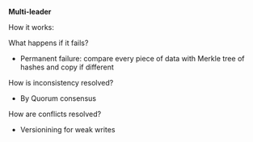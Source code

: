 **Multi-leader**

How it works:

What happens if it fails?
* Permanent failure: compare every piece of data with Merkle tree of hashes and copy if different

How is inconsistency resolved? 
* By Quorum consensus

How are conflicts resolved?
* Versionining for weak writes